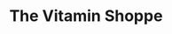 ---
title: "The Vitamin Shoppe"
url: /north-olmsted/the-vitamin-shoppe/
shop: nutrition supplements
---
